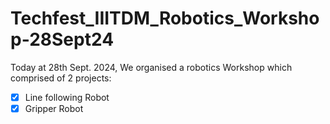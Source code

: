 # Techfest_IIITDM_Robotics_Workshop-28Sept24

Today at 28th Sept. 2024, We organised a robotics Workshop which comprised of 2 projects:
- [X] Line following Robot
- [X] Gripper Robot
